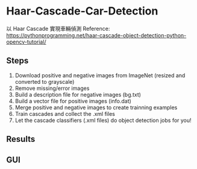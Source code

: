 # Haar-Cascade-Car-Detection

以 Haar Cascade 實現車輛偵測
Reference: https://pythonprogramming.net/haar-cascade-object-detection-python-opencv-tutorial/

## Steps
  1. Download positive and negative images from ImageNet (resized and converted to grayscale)
  2. Remove missing/error images
  3. Build a description file for negative images (bg.txt) 
  4. Build a vector file for positive images (info.dat) 
  5. Merge positive and negative images to create trainning examples
  6. Train cascades and collect the .xml files
  7. Let the cascade classifiers (.xml files) do object detection jobs for you!
  
## Results
  
## GUI
